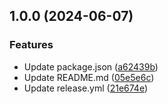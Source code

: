 ## 1.0.0 (2024-06-07)

### Features

* Update package.json ([a62439b](https://github.com/rogervila/is-apple-device/commit/a62439b03ead666ac488f112ceb1dde9d570346c))
* Update README.md ([05e5e6c](https://github.com/rogervila/is-apple-device/commit/05e5e6c7da07556e8bbae1d3f835fde16d904c4b))
* Update release.yml ([21e674e](https://github.com/rogervila/is-apple-device/commit/21e674e245cb147f8da0dd46aa79a1ed8fd7f364))
